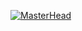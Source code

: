 [![MasterHead](https://octodex.github.com/images/grinchtocat.gif)](https://github.com/FelipeCostaq)


